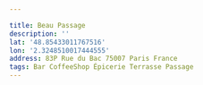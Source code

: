 ```yaml
---

title: Beau Passage
description: ''
lat: '48.85433011767516'
lon: '2.3248510017444555'
address: 83P Rue du Bac 75007 Paris France
tags: Bar CoffeeShop Épicerie Terrasse Passage
---
```

